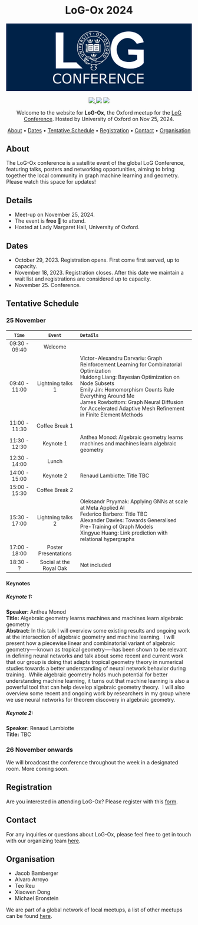 
<h1 align="center">
LoG-Ox 2024
</h1>


<p align="center">
    <img src="./img/logOX.png" alt="LoGox banner" width="800px"/>
</p>

<p align="center">
<a href="https://logconference.org">
    <img src="https://img.shields.io/badge/👩‍💻_LOG_Conference_-Meetup-blue">
</a>
    <img src="https://img.shields.io/badge/📍_Location-Oxford_UK-blue">
<img src="https://img.shields.io/badge/🗓%EF%B8%8F_Date_-November_25-blue">
</p>


<p align="center">
Welcome to the website for <strong>LoG-Ox</strong>, the Oxford meetup for the <a href="https://logconference.org">LoG Conference</a>. Hosted by University of Oxford on Nov 25, 2024.
</p>


<p align="center">
  <a href="#about">About</a> •
  <a href="#dates">Dates</a> •
  <a href="#schedule">Tentative Schedule</a> •
  <a href="#registration">Registration</a> •
  <a href="#contact">Contact</a> •
  <a href="#organisation">Organisation</a>
</p>


## About

The LoG-Ox conference is a satellite event of the global LoG Conference, featuring talks, posters and networking opportunities, aiming to bring together the local community in graph machine learning and geometry. Please watch this space for updates!


## Details

* Meet-up on November 25, 2024.
* The event is **free** 🤑 to attend.
* Hosted at Lady Margaret Hall, University of Oxford.


## Dates

* October 29, 2023. Registration opens. First come first served, up to capacity.
* November 18, 2023. Registration closes. After this date we maintain a wait list and registrations are considered up to capacity. 
* November 25. Conference.

## Tentative Schedule

### 25 November


| `Time`      | `Event`             | `Details`                                                                 |
|:------------:|:------------------:|:-------------------------------------------------------------------------|
| 09:30 - 09:40| Welcome            |                                                                           |
| 09:40 - 11:00| Lightning talks 1  | Victor-Alexandru Darvariu: Graph Reinforcement Learning for Combinatorial Optimization <br> Huidong Liang: Bayesian Optimization on Node Subsets <br> Emily Jin: Homomorphism Counts Rule Everything Around Me <br> James Rowbottom: Graph Neural Diffusion for Accelerated Adaptive Mesh Refinement in Finite Element Methods |
| 11:00 - 11:30| Coffee Break 1     |                                                                           |
| 11:30 - 12:30| Keynote 1          | Anthea Monod: Algebraic geometry learns machines and machines learn algebraic geometry |
| 12:30 - 14:00| Lunch              |                                                                           |
| 14:00 - 15:00| Keynote 2          | Renaud Lambiotte: Title TBC                                                        |
| 15:00 - 15:30| Coffee Break 2     |                                                                           |
| 15:30 - 17:00| Lightning talks 2  | Oleksandr Pryymak: Applying GNNs at scale at Meta Applied AI <br> Federico Barbero: Title TBC  <br> Alexander Davies: Towards Generalised Pre-Training of Graph Models <br> Xingyue Huang: Link prediction with relational hypergraphs |
| 17:00 - 18:00| Poster Presentations|                                                                          |
| 18:30 - ?    | Social at the Royal Oak | Not included                                                          |


#### Keynotes
##### Keynote 1:
**Speaker:** Anthea Monod <br> 
**Title:** Algebraic geometry learns machines and machines learn algebraic geometry <br> 
**Abstract:**   In this talk I will overview some existing results and ongoing work at the intersection of algebraic geometry and machine learning.  I will present how a piecewise linear and combinatorial variant of algebraic geometry—-known as tropical geometry—-has been shown to be relevant in defining neural networks and talk about some recent and current work that our group is doing that adapts tropical geometry theory in numerical studies towards a better understanding of neural network behavior during training.  While algebraic geometry holds much potential for better understanding machine learning, it turns out that machine learning is also a powerful tool that can help develop algebraic geometry theory.  I will also overview some recent and ongoing work by researchers in my group where we use neural networks for theorem discovery in algebraic geometry.

##### Keynote 2:
**Speaker:** Renaud Lambiotte <br> 
**Title:** TBC <br> 



### 26 November onwards

We will broadcast the conference throughout the week in a designated room. More coming soon.



## Registration
Are you interested in attending LoG-Ox? Please register with this [form](https://docs.google.com/forms/d/e/1FAIpQLSfrH97fSxo2tpIjR_8VG-XexxB9clVUfqcAZle38dSgHRfclw/viewform?usp=sf_link).




## Contact

For any inquiries or questions about LoG-Ox, please feel free to get in touch with our organizing team <a href="mailto: log.oxford.2024@gmail.com">here</a>.


## Organisation ##
* Jacob Bamberger 
* Alvaro Arroyo
* Teo Reu
* Xiaowen Dong
* Michael Bronstein

<!--


<p align="center">
<img src="./img/michael.jpg" alt="Michael Cochez" width="200px"/>
<img src="./img/thom.jpg" alt="Thom Pijnenburg" width="200px"/>
<img src="./img/dimitris.png" alt="Dimitrios Alivanistos" width="200px"/>
<img src="./img/daniel.png" alt="Daniel Daza" width="200px"/>
<img src="./img/yushujian.jpg" alt="Shujian Yu" width="200px"/>
<img src="./img/xander.jpg" alt="Xander Wilcke" width="200px"/>
<img src="./img/taewoon.png" alt="Taewoon Kim" width="200px"/>
<img src="./img/ruud.png" alt="Xander Wilcke" width="200px"/>
<img src="./img/yannick.png" alt="Yannick" width="200px"/>
</p>

<p align="center">
    <img src="./img/logams-organisers-logo.jpg" alt="logams-organisers" width="800px"/>
</p>

-->

We are part of a global network of local meetups, a list of other meetups can be found [here](https://logconference.org/).

